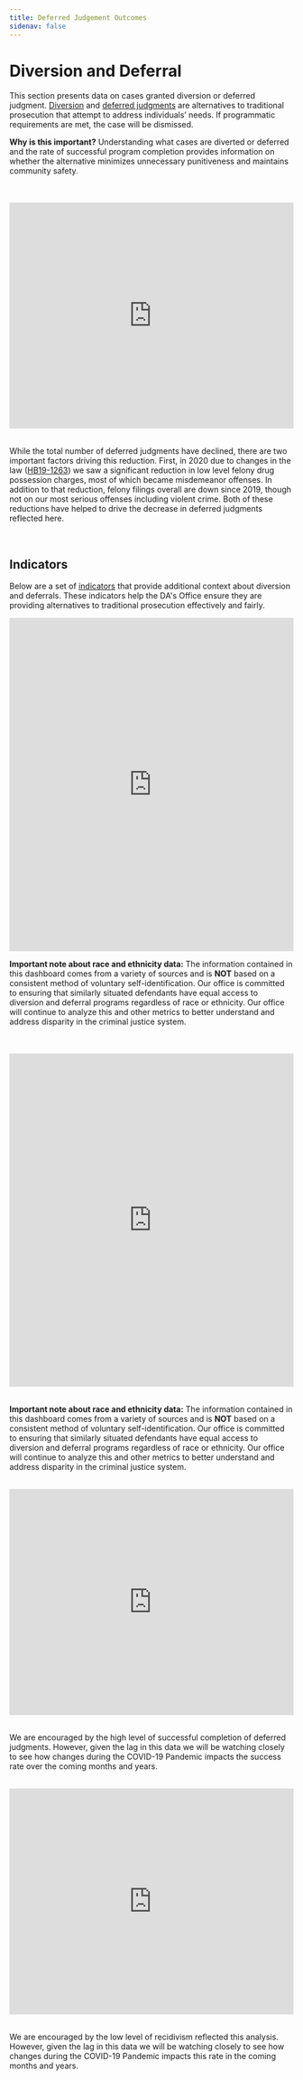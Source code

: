 ```yaml
---
title: Deferred Judgement Outcomes
sidenav: false
---
```

# Diversion and Deferral

This section presents data on cases granted diversion or deferred judgment. <a href="/technical-notes#diversion">Diversion</a> and <a href="/technical-notes#deferred">deferred judgments</a> are alternatives to traditional prosecution that attempt to address individuals’ needs. If programmatic requirements are met, the case will be dismissed.

**Why is this important?** Understanding what cases are diverted or deferred and the rate of successful program completion provides information on whether the alternative minimizes unnecessary punitiveness and maintains community safety.

<br>

<br>

<iframe title="Number of Felony Cases Receiving Deferred Judgment, by Quarter" aria-label="Interactive line chart" id="datawrapper-chart-BANQZ" src="https://datawrapper.dwcdn.net/BANQZ/" scrolling="no" frameborder="0" style="width: 0; min-width: 100% !important; border: none;" height="400"></iframe><script type="text/javascript">!function(){"use strict";window.addEventListener("message",(function(e){if(void 0!==e.data["datawrapper-height"]){var t=document.querySelectorAll("iframe");for(var a in e.data["datawrapper-height"])for(var r=0;r<t.length;r++){if(t[r].contentWindow===e.source)t[r].style.height=e.data["datawrapper-height"][a]+"px"}}}))}();
</script> <br>

<br>

While the total number of deferred judgments have declined, there are two important factors driving this reduction.  First, in 2020 due to changes in the law ([HB19-1263](https://leg.colorado.gov/bills/hb19-1263)) we saw a significant reduction in low level felony drug possession charges, most of which became misdemeanor offenses.  In addition to that reduction, felony filings overall are down since 2019, though not on our most serious offenses including violent crime.  Both of these reductions have helped to drive the decrease in deferred judgments reflected here.

<br>

## Indicators

Below are a set of <a href="/technical-notes#indicators">indicators</a> that provide additional context about diversion and deferrals. These indicators help the DA's Office ensure they are providing alternatives to traditional prosecution effectively and fairly.

<iframe title="Deferred Judgment Differences by Defendant Race/Ethnicity - Black Defendants" aria-label="Bullet Bars" id="datawrapper-chart-tVbVv" src="https://datawrapper.dwcdn.net/tVbVv/" scrolling="no" frameborder="0" style="width: 0; min-width: 100% !important; border: none;" height="590"></iframe><script type="text/javascript">!function(){"use strict";window.addEventListener("message",(function(e){if(void 0!==e.data["datawrapper-height"]){var t=document.querySelectorAll("iframe");for(var a in e.data["datawrapper-height"])for(var r=0;r<t.length;r++){if(t[r].contentWindow===e.source)t[r].style.height=e.data["datawrapper-height"][a]+"px"}}}))}();
</script> <br>

**Important note about race and ethnicity data:** The information contained in this dashboard comes from a variety of sources and is **NOT** based on a consistent method of voluntary self-identification.  Our office is committed to ensuring that similarly situated defendants have equal access to diversion and deferral programs regardless of race or ethnicity.  Our office will continue to analyze this and other metrics to better understand and address disparity in the criminal justice system.

<br>

<br>

<iframe title="Deferred Judgment Differences by Defendant Race/Ethnicity - Hispanic Defendants" aria-label="Bullet Bars" id="datawrapper-chart-1BM9I" src="https://datawrapper.dwcdn.net/1BM9I/" scrolling="no" frameborder="0" style="width: 0; min-width: 100% !important; border: none;" height="590"></iframe><script type="text/javascript">!function(){"use strict";window.addEventListener("message",(function(e){if(void 0!==e.data["datawrapper-height"]){var t=document.querySelectorAll("iframe");for(var a in e.data["datawrapper-height"])for(var r=0;r<t.length;r++){if(t[r].contentWindow===e.source)t[r].style.height=e.data["datawrapper-height"][a]+"px"}}}))}();
</script> <br>

<br>

**Important note about race and ethnicity data:** The information contained in this dashboard comes from a variety of sources and is **NOT** based on a consistent method of voluntary self-identification.  Our office is committed to ensuring that similarly situated defendants have equal access to diversion and deferral programs regardless of race or ethnicity.  Our office will continue to analyze this and other metrics to better understand and address disparity in the criminal justice system.

<br>

<iframe title="Percent of Deferred Judgments with Successful Completion" aria-label="Interactive area chart" id="datawrapper-chart-g8gnM" src="https://datawrapper.dwcdn.net/g8gnM/" scrolling="no" frameborder="0" style="width: 0; min-width: 100% !important; border: none;" height="400"></iframe><script type="text/javascript">!function(){"use strict";window.addEventListener("message",(function(e){if(void 0!==e.data["datawrapper-height"]){var t=document.querySelectorAll("iframe");for(var a in e.data["datawrapper-height"])for(var r=0;r<t.length;r++){if(t[r].contentWindow===e.source)t[r].style.height=e.data["datawrapper-height"][a]+"px"}}}))}();
</script> <br>

<br>

We are encouraged by the high level of successful completion of deferred judgments.  However, given the lag in this data we will be watching closely to see how changes during the COVID-19 Pandemic impacts the success rate over the coming months and years.

<br>

<iframe title="Recidivism After Deferred Judgment" aria-label="Interactive line chart" id="datawrapper-chart-3WGap" src="https://datawrapper.dwcdn.net/3WGap/" scrolling="no" frameborder="0" style="width: 0; min-width: 100% !important; border: none;" height="400"></iframe><script type="text/javascript">!function(){"use strict";window.addEventListener("message",(function(e){if(void 0!==e.data["datawrapper-height"]){var t=document.querySelectorAll("iframe");for(var a in e.data["datawrapper-height"])for(var r=0;r<t.length;r++){if(t[r].contentWindow===e.source)t[r].style.height=e.data["datawrapper-height"][a]+"px"}}}))}();
</script> <br>

<br>

We are encouraged by the low level of recidivism reflected this analysis.  However, given the lag in this data we will be watching closely to see how changes during the COVID-19 Pandemic impacts this rate in the coming months and years.

<br>